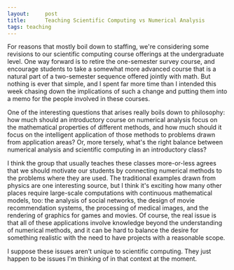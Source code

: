 ```yaml
---
layout:     post
title:      Teaching Scientific Computing vs Numerical Analysis
tags: teaching
---
```


For reasons that mostly boil down to staffing, we're considering some revisions
to our scientific computing course offerings at the undergraduate level.  One
way forward is to retire the one-semester survey course, and encourage students
to take a somewhat more advanced course that is a natural part of a
two-semester sequence offered jointly with math.  But nothing is ever that
simple, and I spent far more time than I intended this week chasing down the
implications of such a change and putting them into a memo for the people
involved in these courses.

One of the interesting questions that arises really boils down to philosophy:
how much should an introductory course on numerical analysis focus on the
mathematical properties of different methods, and how much should it focus on
the intelligent application of those methods to problems drawn from application
areas?  Or, more tersely, what's the right balance between numerical analysis
and scientific computing in an introductory class?

I think the group that usually teaches these classes more-or-less agrees that
we should motivate our students by connecting numerical methods to the problems
where they are used.  The traditional examples drawn from physics are one
interesting source, but I think it's exciting how many other places require
large-scale computations with continuous mathematical models, too: the analysis
of social networks, the design of movie recommendation systems, the processing
of medical images, and the rendering of graphics for games and movies.  Of
course, the real issue is that all of these applications involve knowledge
beyond the understanding of numerical methods, and it can be hard to balance
the desire for something realistic with the need to have projects with a
reasonable scope.

I suppose these issues aren't unique to scientific computing.  They just happen
to be issues I'm thinking of in that context at the moment.
